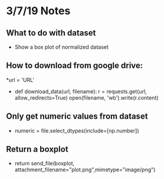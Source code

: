 # 3/7/19 Notes
## What to do with dataset
* Show a box plot of normalized dataset
## How to download from google drive:
*url = 'URL'
* def download_data(url, filename):
	r = requests.get(url, allow_redirects=True)
	open(filename, 'wb').write(r.content)

## Only get numeric values from dataset
* numeric = file.select_dtypes(include=[np.number])

## Return a boxplot
* return send_file(boxplot, attachment_filename="plot.png",mimetype="image/png")

